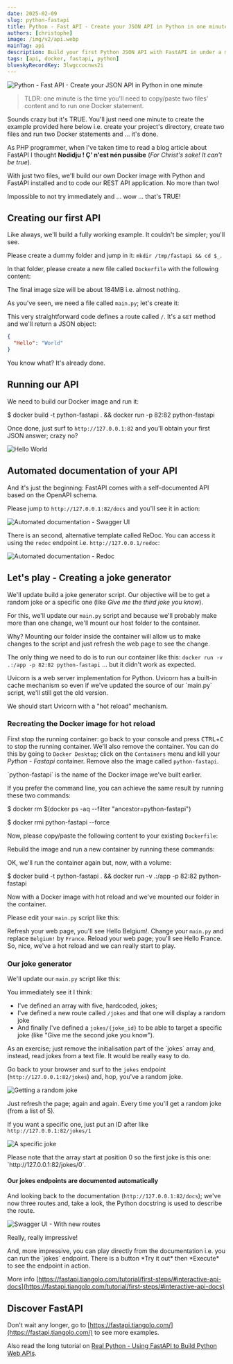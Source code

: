 ```yaml
---
date: 2025-02-09
slug: python-fastapi
title: Python - Fast API - Create your JSON API in Python in one minute
authors: [christophe]
image: /img/v2/api.webp
mainTag: api
description: Build your first Python JSON API with FastAPI in under a minute! This tutorial covers Docker setup, automated API documentation (Swagger/ReDoc), and hot-reload for rapid development.
tags: [api, docker, fastapi, python]
blueskyRecordKey: 3lwgccocnws2i
---
```

![Python - Fast API - Create your JSON API in Python in one minute](/img/v2/api.webp)

> TLDR: one minute is the time you'll need to copy/paste two files' content and to run one Docker statement.

Sounds crazy but it's TRUE. You'll just need one minute to create the example provided here below i.e. create your project's directory, create two files and run two Docker statements and ... it's done.

As PHP programmer, when I've taken time to read a blog article about FastAPI I thought **Nodidju ! Ç' n'est nén pussibe** (*For Christ's sake! It can't be true*).

With just two files, we'll build our own Docker image with Python and FastAPI installed and to code our REST API application. No more than two!

Impossible to not try immediately and ... wow ... that's TRUE!

<!-- truncate -->

## Creating our first API

Like always, we'll build a fully working example. It couldn't be simpler; you'll see.

Please create a dummy folder and jump in it: `mkdir /tmp/fastapi && cd $_`.

In that folder, please create a new file called `Dockerfile` with the following content:

<Snippet filename="Dockerfile" source="./files/Dockerfile" />

The final image size will be about 184MB i.e. almost nothing.

As you've seen, we need a file called `main.py`; let's create it:

<Snippet filename="main.py" source="./files/main.py" />

This very straightforward code defines a route called `/`. It's a `GET` method and we'll return a JSON object:

```json
{
  "Hello": "World"
}
```

You know what? It's already done.

## Running our API

We need to build our Docker image and run it:

<Terminal>
$ docker build -t python-fastapi . && docker run -p 82:82 python-fastapi
</Terminal>

Once done, just surf to `http://127.0.0.1:82` and you'll obtain your first JSON answer; crazy no?

![Hello World](./images/hello_world.png)

## Automated documentation of your API

And it's just the beginning: FastAPI comes with a self-documented API based on the OpenAPI schema.

Please jump to `http://127.0.0.1:82/docs` and you'll see it in action:

![Automated documentation - Swagger UI](./images/doc.png)

There is an second, alternative template called ReDoc. You can access it using the `redoc` endpoint i.e. `http://127.0.0.1/redoc`:

![Automated documentation - Redoc](./images/redoc.png)

## Let's play - Creating a joke generator

We'll update build a joke generator script. Our objective will be to get a random joke or a specific one (like *Give me the third joke you know*).

For this, we'll update our `main.py` script and because we'll probably make more than one change, we'll mount our host folder to the container.

Why? Mounting our folder inside the container will allow us to make changes to the script and just refresh the web page to see the change.

The only thing we need to do is to run our container like this: `docker run -v .:/app -p 82:82 python-fastapi` ... but it didn't work as expected.

<AlertBox variant="info" title="FastAPI is using Uvicorn under the hood">
Uvicorn is a web server implementation for Python. Uvicorn has a built-in cache mechanism so even if we've updated the source of our `main.py` script, we'll still get the old version.

We should start Uvicorn with a "hot reload" mechanism.

</AlertBox>

### Recreating the Docker image for hot reload

First stop the running container: go back to your console and press <kbd>CTRL</kbd>+<kbd>C</kbd> to stop the running container. We'll also remove the container. You can do this by going to `Docker Desktop`; click on the `Containers` menu and kill your *Python - Fastapi* container. Remove also the image called `python-fastapi`.

<AlertBox variant="note" title="">
`python-fastapi` is the name of the Docker image we've built earlier.

</AlertBox>

If you prefer the command line, you can achieve the same result by running these two commands:

<Terminal>
$ docker rm $(docker ps -aq --filter "ancestor=python-fastapi")

$ docker rmi python-fastapi --force

</Terminal>

Now, please copy/paste the following content to your existing `Dockerfile`:

<Snippet filename="Dockerfile" source="./files/Dockerfile.part2" />

Rebuild the image and run a new container by running these commands:

OK, we'll run the container again but, now, with a volume:

<Terminal>
$ docker build -t python-fastapi . && docker run -v .:/app -p 82:82 python-fastapi
</Terminal>

Now with a Docker image with hot reload and we've mounted our folder in the container.

Please edit your `main.py` script like this:

<Snippet filename="main.py" source="./files/main.part2.py" />

Refresh your web page, you'll see Hello Belgium!.  Change your `main.py` and replace `Belgium!` by `France`. Reload your web page; you'll see Hello France. So, nice, we've a hot reload and we can really start to play.

### Our joke generator

We'll update our `main.py` script like this:

<Snippet filename="main.py" source="./files/main.part3.py" />

You immediately see it I think:

* I've defined an array with five, hardcoded, jokes;
* I've defined a new route called `/jokes` and that one will display a random joke
* And finally I've defined a `jokes/{joke_id}` to be able to target a specific joke (like "Give me the second joke you know").

<AlertBox variant="info" title="Use an external file instead of hardcoding jokes">
As an exercise; just remove the initialisation part of the  `jokes` array and, instead, read jokes from a text file. It would be really easy to do.

</AlertBox>

Go back to your browser and surf to the `jokes` endpoint (`http://127.0.0.1:82/jokes`) and, hop, you've a random joke.

![Getting a random joke](./images/random_joke.png)

Just refresh the page; again and again. Every time you'll get a random joke (from a list of 5).

If you want a specific one, just put an ID after like `http://127.0.0.1:82/jokes/1`

![A specific joke](./images/specific_joke.png)

<AlertBox variant="note" title="">
Please note that the array start at position 0 so the first joke is this one: `http://127.0.0.1:82/jokes/0`.

</AlertBox>

#### Our jokes endpoints are documented automatically

And looking back to the documentation (`http://127.0.0.1:82/docs`); we've now three routes and, take a look, the Python docstring is used to describe the route.

![Swagger UI - With new routes](./images/doc_with_jokes.png)

Really, really impressive!

<AlertBox variant="info" title="Docs are interactive">
And, more impressive, you can play directly from the documentation i.e. you can run the `jokes` endpoint. There is a button *Try it out* then *Execute* to see the endpoint in action.

More info [https://fastapi.tiangolo.com/tutorial/first-steps/#interactive-api-docs](https://fastapi.tiangolo.com/tutorial/first-steps/#interactive-api-docs)

</AlertBox>

## Discover FastAPI

Don't wait any longer, go to [https://fastapi.tiangolo.com/](https://fastapi.tiangolo.com/) to see more examples.

Also read the long tutorial on [Real Python - Using FastAPI to Build Python Web APIs](https://realpython.com/fastapi-python-web-apis/).
